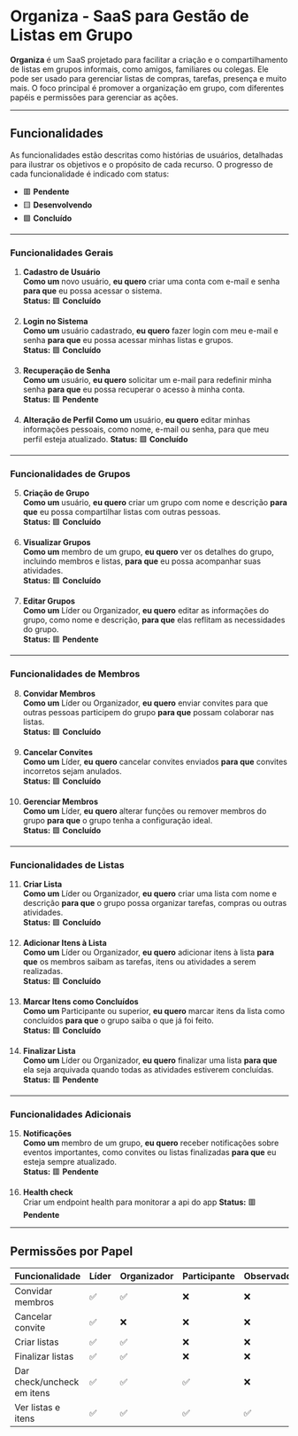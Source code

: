 # Organiza - SaaS para Gestão de Listas em Grupo

**Organiza** é um SaaS projetado para facilitar a criação e o compartilhamento de listas em grupos informais, como amigos, familiares ou colegas. Ele pode ser usado para gerenciar listas de compras, tarefas, presença e muito mais. O foco principal é promover a organização em grupo, com diferentes papéis e permissões para gerenciar as ações.

---

## Funcionalidades

As funcionalidades estão descritas como histórias de usuários, detalhadas para ilustrar os objetivos e o propósito de cada recurso. O progresso de cada funcionalidade é indicado com status:

- 🟥 **Pendente**
- 🟨 **Desenvolvendo**
- 🟩 **Concluído**

---

### Funcionalidades Gerais

1. **Cadastro de Usuário**  
   **Como um** novo usuário, **eu quero** criar uma conta com e-mail e senha **para que** eu possa acessar o sistema.  
   **Status:** 🟩 **Concluído**

2. **Login no Sistema**  
   **Como um** usuário cadastrado, **eu quero** fazer login com meu e-mail e senha **para que** eu possa acessar minhas listas e grupos.  
   **Status:** 🟩 **Concluído**

3. **Recuperação de Senha**  
   **Como um** usuário, **eu quero** solicitar um e-mail para redefinir minha senha **para que** eu possa recuperar o acesso à minha conta.  
   **Status:** 🟥 **Pendente**

4. **Alteração de Perfil**
   **Como um** usuário, **eu quero** editar minhas informações pessoais, como nome, e-mail ou senha, para que meu perfil esteja atualizado.
   **Status:** 🟩 **Concluído**

---

### Funcionalidades de Grupos

5. **Criação de Grupo**  
   **Como um** usuário, **eu quero** criar um grupo com nome e descrição **para que** eu possa compartilhar listas com outras pessoas.  
   **Status:** 🟩 **Concluído**

6. **Visualizar Grupos**  
   **Como um** membro de um grupo, **eu quero** ver os detalhes do grupo, incluindo membros e listas, **para que** eu possa acompanhar suas atividades.  
   **Status:** 🟩 **Concluído**

7. **Editar Grupos**  
   **Como um** Líder ou Organizador, **eu quero** editar as informações do grupo, como nome e descrição, **para que** elas reflitam as necessidades do grupo.  
   **Status:** 🟥 **Pendente**

---

### Funcionalidades de Membros

8. **Convidar Membros**  
   **Como um** Líder ou Organizador, **eu quero** enviar convites para que outras pessoas participem do grupo **para que** possam colaborar nas listas.  
   **Status:** 🟩 **Concluído**

9. **Cancelar Convites**  
   **Como um** Líder, **eu quero** cancelar convites enviados **para que** convites incorretos sejam anulados.  
   **Status:** 🟩 **Concluído**

10. **Gerenciar Membros**  
    **Como um** Líder, **eu quero** alterar funções ou remover membros do grupo **para que** o grupo tenha a configuração ideal.  
    **Status:** 🟩 **Concluído**

---

### Funcionalidades de Listas

11. **Criar Lista**  
    **Como um** Líder ou Organizador, **eu quero** criar uma lista com nome e descrição **para que** o grupo possa organizar tarefas, compras ou outras atividades.  
    **Status:** 🟩 **Concluído**

12. **Adicionar Itens à Lista**  
    **Como um** Líder ou Organizador, **eu quero** adicionar itens à lista **para que** os membros saibam as tarefas, itens ou atividades a serem realizadas.  
     **Status:** 🟩 **Concluído**

13. **Marcar Itens como Concluídos**  
    **Como um** Participante ou superior, **eu quero** marcar itens da lista como concluídos **para que** o grupo saiba o que já foi feito.  
    **Status:** 🟩 **Concluído**

14. **Finalizar Lista**  
    **Como um** Líder ou Organizador, **eu quero** finalizar uma lista **para que** ela seja arquivada quando todas as atividades estiverem concluídas.  
    **Status:** 🟥 **Pendente**

---

### Funcionalidades Adicionais

15. **Notificações**  
    **Como um** membro de um grupo, **eu quero** receber notificações sobre eventos importantes, como convites ou listas finalizadas **para que** eu esteja sempre atualizado.  
    **Status:** 🟥 **Pendente**

16. **Health check**  
    Criar um endpoint health para monitorar a api do app
    **Status:** 🟥 **Pendente**

---

## Permissões por Papel

| Funcionalidade             | Líder | Organizador | Participante | Observador |
| -------------------------- | ----- | ----------- | ------------ | ---------- |
| Convidar membros           | ✅    | ✅          | ❌           | ❌         |
| Cancelar convite           | ✅    | ❌          | ❌           | ❌         |
| Criar listas               | ✅    | ✅          | ❌           | ❌         |
| Finalizar listas           | ✅    | ✅          | ❌           | ❌         |
| Dar check/uncheck em itens | ✅    | ✅          | ✅           | ❌         |
| Ver listas e itens         | ✅    | ✅          | ✅           | ✅         |
